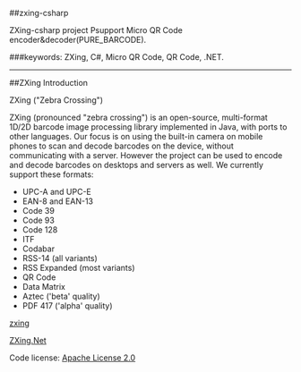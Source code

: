 ##zxing-csharp

ZXing-csharp project Psupport Micro QR Code encoder&decoder(PURE_BARCODE).

###keywords: ZXing, C#, Micro QR Code, QR Code, .NET.

---------------
##ZXing Introduction

ZXing ("Zebra Crossing")

ZXing (pronounced "zebra crossing") is an open-source, multi-format 1D/2D barcode image processing library implemented in Java, with ports to other languages. Our focus is on using the built-in camera on mobile phones to scan and decode barcodes on the device, without communicating with a server. However the project can be used to encode and decode barcodes on desktops and servers as well. We currently support these formats:

* UPC-A and UPC-E
* EAN-8 and EAN-13
* Code 39
* Code 93
* Code 128
* ITF
* Codabar
* RSS-14 (all variants)
* RSS Expanded (most variants)
* QR Code
* Data Matrix
* Aztec ('beta' quality)
* PDF 417 ('alpha' quality)

[zxing](https://github.com/zxing/zxing)

[ZXing.Net](http://zxingnet.codeplex.com/)

Code license: [Apache License 2.0](http://www.apache.org/licenses/LICENSE-2.0)
 
